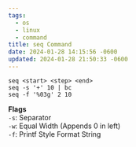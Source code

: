 ```yaml
---
tags:
  - os
  - linux
  - command
title: seq Command
date: 2024-01-28 14:15:56 -0600
updated: 2024-01-28 21:50:33 -0600
---
```


````shell
seq <start> <step> <end>
seq -s '+' 10 | bc
seq -f '%03g' 2 10
````

**Flags**  
`-s`: Separator  
`-w`: Equal Width (Appends 0 in left)  
`-f`: Printf Style Format String
